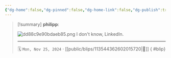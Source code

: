 ```yaml
---
{"dg-home":false,"dg-pinned":false,"dg-home-link":false,"dg-publish":true,"type":"blip","disabled rules":["yaml-title","yaml-title-alias","file-name-heading"],"title":"philipp on mastodon @ 2024-11-25","created-date":"2024-11-25T15:44:38","id":113544362602015710,"updated-date":"2025-05-02T08:50:44","dg-path":"blips/113544362602015720.md","permalink":"/blips/113544362602015720/","dgPassFrontmatter":true,"created":"2024-11-25T15:44:38","updated":"2025-05-02T08:50:44"}
---
```


> [!summary] **philipp**:
>
> ![dd88c9e90bdaeb85.png](/img/user/attachments/dd88c9e90bdaeb85.png)
> I don't know, LinkedIn.
> - - -
>
> 🗓️ `Mon, Nov 25, 2024` · [[public/blips/113544362602015720\|🔗]]
{ #blip}

